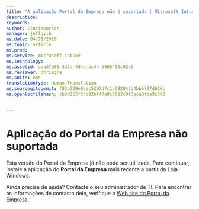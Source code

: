 ```yaml
---
title: "A aplicação Portal da Empresa não é suportada | Microsoft Intune"
description: 
keywords: 
author: Staciebarker
manager: jeffgilb
ms.date: 04/28/2016
ms.topic: article
ms.prod: 
ms.service: microsoft-intune
ms.technology: 
ms.assetid: dea37b91-33fa-4d4a-ac44-560b450c02a6
ms.reviewer: chrisgre
ms.suite: ems
translationtype: Human Translation
ms.sourcegitcommit: f83a539e9bec5207d7c1c682942b4bb6797d616c
ms.openlocfilehash: cb3d955f5cb92bf47e9c0092c9f3eca0fba9c868


---
```


# Aplicação do Portal da Empresa não suportada
Esta versão do Portal da Empresa já não pode ser utilizada. Para continuar, instale a aplicação do **Portal da Empresa** mais recente a partir da Loja Windows.


Ainda precisa de ajuda? Contacte o seu administrador de TI. Para encontrar as informações de contacto dele, verifique o [Web site do Portal da Empresa](http://portal.manage.microsoft.com).



<!--HONumber=Jun16_HO4-->


